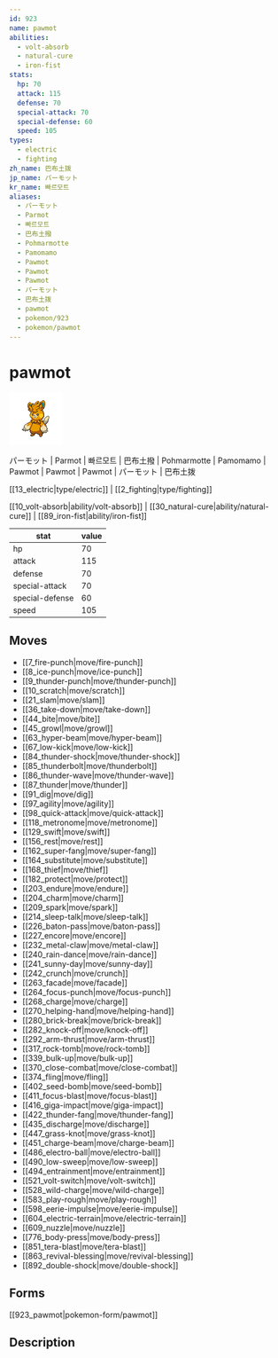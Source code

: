 ```yaml
---
id: 923
name: pawmot
abilities:
  - volt-absorb
  - natural-cure
  - iron-fist
stats:
  hp: 70
  attack: 115
  defense: 70
  special-attack: 70
  special-defense: 60
  speed: 105
types:
  - electric
  - fighting
zh_name: 巴布土拨
jp_name: パーモット
kr_name: 빠르모트
aliases:
  - パーモット
  - Parmot
  - 빠르모트
  - 巴布土撥
  - Pohmarmotte
  - Pamomamo
  - Pawmot
  - Pawmot
  - Pawmot
  - パーモット
  - 巴布土拨
  - pawmot
  - pokemon/923
  - pokemon/pawmot
---
```

# pawmot

![](https://raw.githubusercontent.com/PokeAPI/sprites/master/sprites/pokemon/923.png)

パーモット | Parmot | 빠르모트 | 巴布土撥 | Pohmarmotte | Pamomamo | Pawmot | Pawmot | Pawmot | パーモット | 巴布土拨

[[13_electric|type/electric]] | [[2_fighting|type/fighting]]

[[10_volt-absorb|ability/volt-absorb]] | [[30_natural-cure|ability/natural-cure]] | [[89_iron-fist|ability/iron-fist]]

|stat|value|
|---|---|
|hp|70|
|attack|115|
|defense|70|
|special-attack|70|
|special-defense|60|
|speed|105|


## Moves

- [[7_fire-punch|move/fire-punch]]
- [[8_ice-punch|move/ice-punch]]
- [[9_thunder-punch|move/thunder-punch]]
- [[10_scratch|move/scratch]]
- [[21_slam|move/slam]]
- [[36_take-down|move/take-down]]
- [[44_bite|move/bite]]
- [[45_growl|move/growl]]
- [[63_hyper-beam|move/hyper-beam]]
- [[67_low-kick|move/low-kick]]
- [[84_thunder-shock|move/thunder-shock]]
- [[85_thunderbolt|move/thunderbolt]]
- [[86_thunder-wave|move/thunder-wave]]
- [[87_thunder|move/thunder]]
- [[91_dig|move/dig]]
- [[97_agility|move/agility]]
- [[98_quick-attack|move/quick-attack]]
- [[118_metronome|move/metronome]]
- [[129_swift|move/swift]]
- [[156_rest|move/rest]]
- [[162_super-fang|move/super-fang]]
- [[164_substitute|move/substitute]]
- [[168_thief|move/thief]]
- [[182_protect|move/protect]]
- [[203_endure|move/endure]]
- [[204_charm|move/charm]]
- [[209_spark|move/spark]]
- [[214_sleep-talk|move/sleep-talk]]
- [[226_baton-pass|move/baton-pass]]
- [[227_encore|move/encore]]
- [[232_metal-claw|move/metal-claw]]
- [[240_rain-dance|move/rain-dance]]
- [[241_sunny-day|move/sunny-day]]
- [[242_crunch|move/crunch]]
- [[263_facade|move/facade]]
- [[264_focus-punch|move/focus-punch]]
- [[268_charge|move/charge]]
- [[270_helping-hand|move/helping-hand]]
- [[280_brick-break|move/brick-break]]
- [[282_knock-off|move/knock-off]]
- [[292_arm-thrust|move/arm-thrust]]
- [[317_rock-tomb|move/rock-tomb]]
- [[339_bulk-up|move/bulk-up]]
- [[370_close-combat|move/close-combat]]
- [[374_fling|move/fling]]
- [[402_seed-bomb|move/seed-bomb]]
- [[411_focus-blast|move/focus-blast]]
- [[416_giga-impact|move/giga-impact]]
- [[422_thunder-fang|move/thunder-fang]]
- [[435_discharge|move/discharge]]
- [[447_grass-knot|move/grass-knot]]
- [[451_charge-beam|move/charge-beam]]
- [[486_electro-ball|move/electro-ball]]
- [[490_low-sweep|move/low-sweep]]
- [[494_entrainment|move/entrainment]]
- [[521_volt-switch|move/volt-switch]]
- [[528_wild-charge|move/wild-charge]]
- [[583_play-rough|move/play-rough]]
- [[598_eerie-impulse|move/eerie-impulse]]
- [[604_electric-terrain|move/electric-terrain]]
- [[609_nuzzle|move/nuzzle]]
- [[776_body-press|move/body-press]]
- [[851_tera-blast|move/tera-blast]]
- [[863_revival-blessing|move/revival-blessing]]
- [[892_double-shock|move/double-shock]]

## Forms



[[923_pawmot|pokemon-form/pawmot]]

## Description



